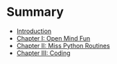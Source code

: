 # Summary

* [Introduction](README.md)
* [Chapter I: Open Mind Fun](chapter1.md)
* [Chapter II: Miss Python Routines](chapter2.md)
* [Chapter III: Coding](chapter3)

